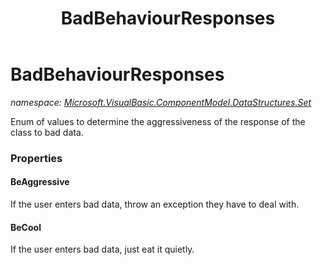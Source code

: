 ﻿---
title: BadBehaviourResponses
---

# BadBehaviourResponses
_namespace: [Microsoft.VisualBasic.ComponentModel.DataStructures.Set](N-Microsoft.VisualBasic.ComponentModel.DataStructures.Set.html)_

Enum of values to determine the aggressiveness of the response of the
 class to bad data.



### Properties

#### BeAggressive
If the user enters bad data, throw an exception they have to deal with.
#### BeCool
If the user enters bad data, just eat it quietly.

